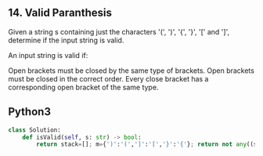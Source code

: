 ## 14. Valid Paranthesis

Given a string s containing just the characters '(', ')', '{', '}', '[' and ']', determine if the input string is valid.

An input string is valid if:

Open brackets must be closed by the same type of brackets.
Open brackets must be closed in the correct order.
Every close bracket has a corresponding open bracket of the same type.
## Python3

```python
class Solution:
    def isValid(self, s: str) -> bool:
        return stack=[]; m={')':'(',']':'[','}':'{'}; return not any((stack.pop() if stack and stack[-1]==m.get(c) else stack.append(c)) for c in s) and not stack
```